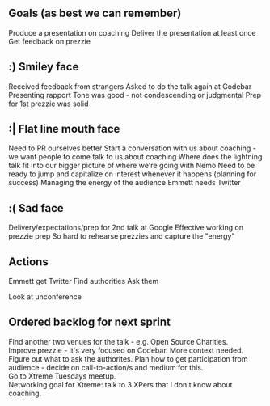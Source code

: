 ## Goals (as best we can remember)
Produce a presentation on coaching
Deliver the presentation at least once
Get feedback on prezzie

## :) Smiley face
Received feedback from strangers
Asked to do the talk again at Codebar
Presenting rapport
Tone was good - not condescending or judgmental
Prep for 1st prezzie was solid

## :| Flat line mouth face
Need to PR ourselves better
Start a conversation with us about coaching - we want people to come talk to us about coaching
Where does the lightning talk fit into our bigger picture of where we're going with Nemo
Need to be ready to jump and capitalize on interest whenever it happens (planning for success)
Managing the energy of the audience
Emmett needs Twitter

## :( Sad face
Delivery/expectations/prep for 2nd talk at Google
Effective working on prezzie prep
So hard to rehearse prezzies and capture the "energy"

## Actions
Emmett get Twitter
Find authorities
Ask them

Look at unconference

## Ordered backlog for next sprint
Find another two venues for the talk - e.g. Open Source Charities.  
Improve prezzie - it's very focused on Codebar. More context needed.  
Figure out what to ask the authorites. 
Plan how to get participation from audience - decide on call-to-action/s and medium for this.  
Go to Xtreme Tuesdays meetup.  
Networking goal for Xtreme: talk to 3 XPers that I don't know about coaching.
